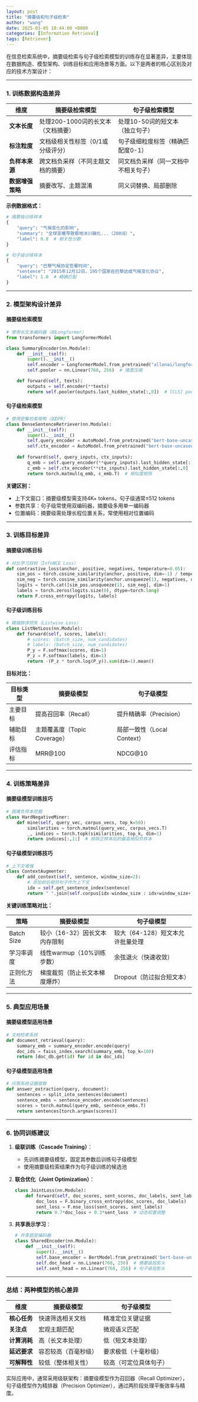 ```yaml
---
layout: post
title: "摘要级和句子级检索"
author: "wang"
date: 2025-03-05 10:44:00 +0800
categories: [Information Retrieval]
tags: [Retriever]
---
```


在信息检索系统中，摘要级检索与句子级检索模型的训练存在显著差异，主要体现在数据构造、模型架构、训练目标和应用场景等方面。以下是两者的核心区别及对应的技术方案设计：

---

### **1. 训练数据构造差异**

| 维度         | 摘要级检索模型               | 句子级检索模型            |
|------------|-----------------------|--------------------|
| **文本长度**   | 处理200-1000词的长文本（文档摘要） | 处理10-50词的短文本（独立句子） |
| **标注粒度**   | 文档级相关性标签（0/1或分级评分）    | 句子级细粒度标签（精确匹配度0-1） |
| **负样本来源**  | 跨文档负采样（不同主题文档的摘要）     | 同文档负采样（同一文档中不相关句子） |
| **数据增强策略** | 摘要改写、主题混淆             | 同义词替换、局部删除         |

**示例数据格式：**
```python
# 摘要级训练样本
{
    "query": "气候变化的影响",
    "summary": "全球变暖导致极地冰川融化...（200词）",
    "label": 0.8  # 相关性分数
}

# 句子级训练样本
{
    "query": "巴黎气候协定签署时间",
    "sentence": "2015年12月12日，195个国家在巴黎达成气候变化协议",
    "label": 1.0  # 精确匹配
}
```

---

### **2. 模型架构设计差异**
#### **摘要级检索模型**
```python
# 使用长文本编码器（如Longformer）
from transformers import LongformerModel

class SummaryEncoder(nn.Module):
    def __init__(self):
        super().__init__()
        self.encoder = LongformerModel.from_pretrained("allenai/longformer-base-4096")
        self.pooler = nn.Linear(768, 256)  # 维度压缩

    def forward(self, texts):
        outputs = self.encoder(**texts)
        return self.pooler(outputs.last_hidden_state[:,0])  # [CLS] pooling
```

#### **句子级检索模型**
```python
# 使用密集检索架构（如DPR）
class DenseSentenceRetriever(nn.Module):
    def __init__(self):
        super().__init__()
        self.query_encoder = AutoModel.from_pretrained("bert-base-uncased")
        self.ctx_encoder = AutoModel.from_pretrained("bert-base-uncased")
    
    def forward(self, query_inputs, ctx_inputs):
        q_emb = self.query_encoder(**query_inputs).last_hidden_state[:,0]
        c_emb = self.ctx_encoder(**ctx_inputs).last_hidden_state[:,0]
        return torch.matmul(q_emb, c_emb.T)  # 相似度矩阵
```

**关键区别：**
- 上下文窗口：摘要级模型需支持4K+ tokens，句子级通常≤512 tokens
- 参数共享：句子级常使用双编码器，摘要级多用单一编码器
- 位置编码：摘要级需处理长程位置关系，常使用相对位置编码

---

### **3. 训练目标差异**
#### **摘要级训练目标**
```python
# 对比学习目标（InfoNCE Loss）
def contrastive_loss(anchor, positive, negatives, temperature=0.05):
    sim_pos = torch.cosine_similarity(anchor, positive, dim=-1) / temperature
    sim_neg = torch.cosine_similarity(anchor.unsqueeze(1), negatives, dim=-1) / temperature
    logits = torch.cat([sim_pos.unsqueeze(1), sim_neg], dim=1)
    labels = torch.zeros(logits.size(0), dtype=torch.long)
    return F.cross_entropy(logits, labels)
```

#### **句子级训练目标**
```python
# 精细排序损失（Listwise Loss）
class ListNetLoss(nn.Module):
    def forward(self, scores, labels):
        # scores: (batch_size, num_candidates)
        # labels: (batch_size, num_candidates)
        P_y = F.softmax(scores, dim=1)
        P_z = F.softmax(labels, dim=1)
        return -(P_z * torch.log(P_y)).sum(dim=1).mean()
```

**目标对比：**

| 目标类型 | 摘要级模型                 | 句子级模型                |
|------|-----------------------|----------------------|
| 主要目标 | 提高召回率（Recall）         | 提升精确率（Precision）     |
| 辅助目标 | 主题覆盖度（Topic Coverage） | 局部一致性（Local Context） |
| 评估指标 | MRR@100               | NDCG@10              |

---

### **4. 训练策略差异**
#### **摘要级模型训练技巧**
```python
# 困难负样本挖掘
class HardNegativeMiner:
    def mine(self, query_vec, corpus_vecs, top_k=50):
        similarities = torch.matmul(query_vec, corpus_vecs.T)
        _, indices = torch.topk(similarities, top_k, dim=1)
        return indices[:,1:]  # 排除正样本后的最高相似负样本
```

#### **句子级模型训练技巧**
```python
# 上下文增强
class ContextAugmenter:
    def add_context(self, sentence, window_size=2):
        # 添加前后相邻句子作为上下文
        idx = self.get_sentence_index(sentence)
        return " ".join(self.corpus[idx-window_size : idx+window_size+1])
```

**关键训练策略对比：**

| 策略         | 摘要级模型              | 句子级模型                |
|------------|--------------------|----------------------|
| Batch Size | 较小（16\-32）因长文本内存限制 | 较大（64\-128）短文本允许批量处理 |
| 学习率调度      | 线性warmup（10\%训练步数） | 余弦退火（快速收敛）           |
| 正则化方法      | 梯度裁剪（防止长文本梯度爆炸）    | Dropout（防过拟合短文本）     |

---

### **5. 典型应用场景**
#### **摘要级模型适用场景**
```python
# 文档检索系统
def document_retrieval(query):
    summary_emb = summary_encoder.encode(query)
    doc_ids = faiss_index.search(summary_emb, top_k=100)
    return [doc_db.get(id) for id in doc_ids]
```

#### **句子级模型适用场景**
```python
# 问答系统证据提取
def answer_extraction(query, document):
    sentences = split_into_sentences(document)
    sentence_embs = sentence_encoder.encode(sentences)
    scores = torch.matmul(query_emb, sentence_embs.T)
    return sentences[torch.argmax(scores)]
```

---

### **6. 协同训练建议**
1. **级联训练（Cascade Training）**：
   - 先训练摘要级模型，固定其参数后训练句子级模型
   - 使用摘要级检索结果作为句子级训练的候选池

2. **联合优化（Joint Optimization）**：
   
   ```python
   class JointLoss(nn.Module):
       def forward(self, doc_scores, sent_scores, doc_labels, sent_labels):
           doc_loss = F.binary_cross_entropy(doc_scores, doc_labels)
           sent_loss = F.mse_loss(sent_scores, sent_labels)
           return 0.7*doc_loss + 0.3*sent_loss  # 动态权重调整
   ```
   
3. **共享表示学习**：
   ```python
   # 共享底层编码器
   class SharedEncoder(nn.Module):
       def __init__(self):
           super().__init__()
           self.base_encoder = BertModel.from_pretrained('bert-base-uncased')
           self.doc_head = nn.Linear(768, 256)  # 摘要级投影头
           self.sent_head = nn.Linear(768, 256) # 句子级投影头
   ```

---

### **总结：两种模型的核心差异**

| 维度       | 摘要级模型      | 句子级模型       |
|----------|------------|-------------|
| **核心任务** | 快速筛选相关文档   | 精准定位关键证据    |
| **关注点**  | 宏观主题匹配     | 微观语义匹配      |
| **计算消耗** | 高（长文本处理）   | 低（短文本处理）    |
| **延迟要求** | 容忍较高（百毫秒级） | 要求极低（十毫秒级）  |
| **可解释性** | 较低（整体相关性）  | 较高（可定位具体句子） |

实际应用中，通常采用级联架构：摘要级模型作为召回器（Recall Optimizer），句子级模型作为精排器（Precision Optimizer），通过两阶段处理平衡效率与精度。
